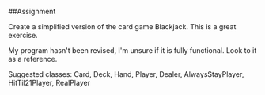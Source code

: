 ##Assignment

Create a simplified version of the card game Blackjack. This is a great exercise.

My program hasn't been revised, I'm unsure if it is fully functional. Look to it as a reference.

Suggested classes: Card, Deck, Hand, Player, Dealer, AlwaysStayPlayer, HitTil21Player, RealPlayer
